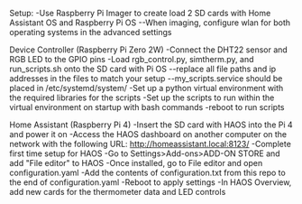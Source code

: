 Setup:
-Use Raspberry Pi Imager to create load 2 SD cards with Home Assistant OS and Raspberry Pi OS
  --When imaging, configure wlan for both operating systems in the advanced settings

  Device Controller (Raspberry Pi Zero 2W)
-Connect the DHT22 sensor and RGB LED to the GPIO pins
-Load rgb_control.py, simtherm.py, and run_scripts.sh onto the SD card with Pi OS
  --replace all file paths and ip addresses in the files to match your setup
  --my_scripts.service should be placed in /etc/systemd/system/
-Set up a python virtual environment with the required libraries for the scripts
-Set up the scripts to run within the virtual environment on startup with bash commands
-reboot to run scripts

  Home Assistant (Raspberry Pi 4)
-Insert the SD card with HAOS into the Pi 4 and power it on
-Access the HAOS dashboard on another computer on the network with the following URL: http://homeassistant.local:8123/
-Complete first time setup for HAOS
-Go to Settings>Add-ons>ADD-ON STORE and add "File editor" to HAOS
-Once installed, go to File editor and open configuration.yaml
-Add the contents of configuration.txt from this repo to the end of configuration.yaml
-Reboot to apply settings
-In HAOS Overview, add new cards for the thermometer data and LED controls
